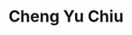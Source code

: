 ---
title: Cheng Yu Chiu
tags: john
image: /files/john/Chiu_2000.jpg
imageBase: Chiu
alt: Cheng Yu Chiu wearing a Vietnamese hat
width: 2000
height: 1333
imageDate: November 2018
location: Seward, NE
camera: Canon T3i
metaDescription: Cheng Yu Chiu wearing a Vietnamese hat
---